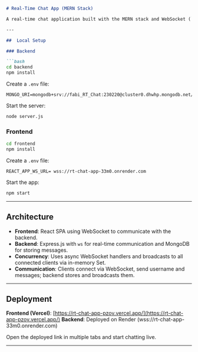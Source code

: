 
````markdown
# Real-Time Chat App (MERN Stack)

A real-time chat application built with the MERN stack and WebSocket (`ws` module). Users can join with a username, view recent messages, and chat in real time.

---

##  Local Setup

### Backend

```bash
cd backend
npm install
````

Create a `.env` file:

```
MONGO_URI=mongodb+srv://fabi_RT_Chat:230220@cluster0.dhwhp.mongodb.net/
```

Start the server:

```bash
node server.js
```

### Frontend

```bash
cd frontend
npm install
```

Create a `.env` file:

```
REACT_APP_WS_URL= wss://rt-chat-app-33m0.onrender.com
```

Start the app:

```bash
npm start
```

---

##  Architecture

* **Frontend**: React SPA using WebSocket to communicate with the backend.
* **Backend**: Express.js with `ws` for real-time communication and MongoDB for storing messages.
* **Concurrency**: Uses async WebSocket handlers and broadcasts to all connected clients via in-memory Set.
* **Communication**: Clients connect via WebSocket, send username and messages; backend stores and broadcasts them.

---

##  Deployment

   **Frontend (Vercel)**: [https://rt-chat-app-pzov.vercel.app/](https://rt-chat-app-pzov.vercel.app/)
   **Backend**: Deployed on Render (wss://rt-chat-app-33m0.onrender.com)

Open the deployed link in multiple tabs and start chatting live.

---
```
